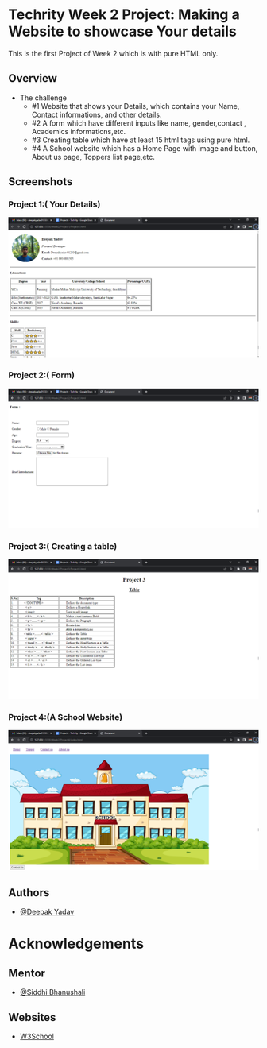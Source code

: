 
# Techrity Week 2 Project: Making a  Website to showcase Your details
This is the first Project of Week 2 which is with pure HTML only.

## Overview
- The challenge
    - #1 Website that shows your Details, which contains your Name, Contact informations, and other details.
    - #2 A form which have different inputs like name, gender,contact , Academics informations,etc.
    - #3 Creating table which have at least 15 html tags using pure html.
    - #4 A School website which has a Home Page with image and button, About us page, Toppers list page,etc.

## Screenshots
### Project 1:( Your Details)

![App Screenshot](https://github.com/Deepakydv01233/Mentorship/blob/branch1/TMP2022/Deepak%20Yadav/Week2/Project1/images/project1.png)
### Project 2:( Form)

![App Screenshot](https://github.com/Deepakydv01233/Mentorship/blob/branch1/TMP2022/Deepak%20Yadav/Week2/Project2/images/project2.png)
### Project 3:( Creating a table)

![App Screenshot](https://github.com/Deepakydv01233/Mentorship/blob/branch1/TMP2022/Deepak%20Yadav/Week2/Project3/images/project3.png)
### Project 4:(A School Website)

![App Screenshot](https://github.com/Deepakydv01233/Mentorship/blob/branch1/TMP2022/Deepak%20Yadav/Week2/Project4/images/project4.png)


## Authors

- [@Deepak Yadav](https://github.com/Deepakydv01233)

# Acknowledgements
## Mentor
- [@Siddhi Bhanushali](https://github.com/siddhi-244)
## Websites
- [W3School](https://www.w3schools.com/)

